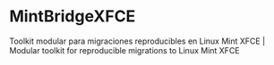 # MintBridgeXFCE
Toolkit modular para migraciones reproducibles en Linux Mint XFCE | Modular toolkit for reproducible migrations to Linux Mint XFCE
